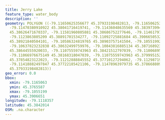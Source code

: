 ```yaml
---
title: Jerry Lake
feature_type: water_body
description: ''
geometry: POLYGON ((-79.11650625356677 45.37933198482813, -79.11650625356677 45.38059802540061,
  -79.11470380910922 45.38041716419741, -79.11436048635569 45.38397399499893, -79.11616293081325
  45.38626471670337, -79.11581960805881 45.38686752277646, -79.11461797842104 45.38680724245861,
  -79.1123863805209 45.38891701534277, -79.11092725881684 45.39066505322126, -79.10723653921265
  45.38921840504101, -79.10586324819765 45.38903757141504, -79.10551992544323 45.38698808321994,
  -79.10637823232838 45.38632499759976, -79.10843816885134 45.38716892340272, -79.11075559743963
  45.38644555920033, -79.11075559743963 45.38421512797039, -79.11006895193168 45.3828888838985,
  -79.11066976675149 45.38168318047039, -79.11075559743963 45.37999515247296, -79.11092725881684
  45.37854823122023, -79.11212888845552 45.37710127294062, -79.1129871953398 45.37655865403978,
  -79.11418882497847 45.37722185421106, -79.11478963979735 45.37866880940571, -79.11650625356677
  45.37933198482813))
geo_error: 0.0
bbox:
  xmin: -79.1165063
  ymin: 45.3765587
  xmax: -79.1055199
  ymax: 45.3906651
longitude: -79.1118357
latitude: 45.3842014
OSM: .na.character
---
```

